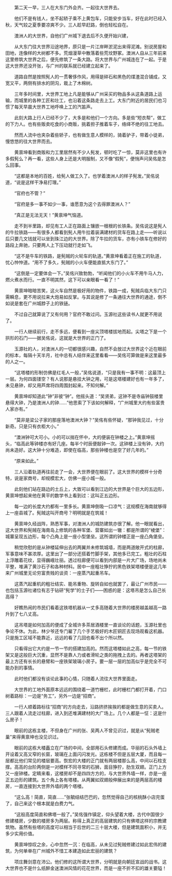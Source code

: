 　　第二天一早，三人在大东门外会齐。一起往大世界去。

　　他们不是有钱人，坐不起轿子乘不上黄包车，只能安步当车，好在此时已经入秋，天气较之夏季要凉爽不少。三人趁早赶路，倒也轻松自在。

　　澳洲人的大世界，自他们广州城下退去后不久便开始兴建，

　　从大东门往大世界沿途地界，原只是一片江岸畔淤泥出来得泥滩。别说房屋和田地，连像样的大树都不多。荒烟漫草中散落着些荒坟野冢。澳洲人自从三年前来这里修筑大世界之后，便先修筑了一条大路。将大世界与广州城连在了一起。于是这大世界还没开张，与广州的联系就已经建立起来了。

　　道路自然是按照髡人的一贯奢侈作风，用得是碎石和黑色的煤渣混合铺成，又宽又平，两侧有排水的阴沟，栽上了木棉树。

　　三年多时间里，大世界工地上凡是能够从广州采买的物品多从这条道路上运输，而城里的各种工匠和壮工，也沿着这条路走去上工。大东门附近的居民们也习惯了每天早晨大世界工地呼唤上工的汽笛声。

　　此刻大路上行人已经不少了，大多是和他们一个方向。多是些“短衣帮”，做工的下力人。也有些贩卖吃食的小商贩，挑着担子推着车子，络绎不绝的往工地去。

　　然而人流中也夹杂着些轿子，也有做生意人模样的，骑着驴子，带着小徒弟，慢悠悠的往大世界而去。

　　黄禀坤看到商贩和力工里居然有不少人髡发，顿时吃了一惊，莫非这里也有许多假髡么？再一看，这些人身上还是大明服制，又不像“假髡”，便悄声问吴佲是怎么回事。

　　“这都是本地的百姓，给髡人做工久了。也学着澳洲人的样子髡发。”吴佲说道，“说是这样干净易打理。”

　　“官府也不管？”

　　“官府是多一事不如少一事，谁愿意为这个去得罪澳洲人？”

　　“真正是无法无天！”黄禀坤气恼道。

　　走不到半里路，却见有工人正在路面上镶嵌一根根的长铁条。吴佲说这是髡人的牛拉铁路――有很多人都看到髡人用牛拉着装满建材的货车在路上走――听说以后只要几文钱就可以坐到珠江边的大世界。除了牛拉的货车，亦有小铁车在修好的路段上奔驰，只要两人上下压动就行走如飞。

　　“这不是牛车的铁路，是髡贼的火轮车的轨道。”黄禀坤看着正在施工的轨道，忧心忡忡道。“用不了多久，髡贼的小火车便能直抵大东门了。”

　　“这倒是一定要体会一下。”吴佲兴致勃勃，“听闻他们的小火车不用牛马人力，燃火煮水而行。一直不明其然，这下可以亲眼看一看了！”

　　黄禀坤暗暗苦笑，这火车自然是极好用的物件，铁路一成，髡贼兵临大东门只需瞬息，更不用说拉来大炮易如反掌。与其说是修了一条通往大世界的通途，倒不如说是套在广州城脖子上的铁链。

　　不过自己就算说了又有何用？官府不敢过问。玉源社这些读书人就更不用说了。

　　一行人继续前行，走不多远，便看到一座尖顶塔楼拔地而起。尖塔之下是一个拱形的石门――据吴佲说，这就是大世界的正门了。

　　玉源社的人，对澳洲人的一切都很感兴趣，自然不会放过大世界这个近在眼前的标本，每隔十天半月，社中总有人结伴来这里看看――吴佲可算做是来这里最多的人之一。

　　“这塔楼的形制仿佛是红毛人一般，”吴佲说道，“只是我有一事不明：这最顶上一层。为何四面镂空？有人说那是悬挂大钟之用，可是这塔楼建好也有一年多了，未见悬钟，却又用芦席将四周围封起来。不知何解。”

　　黄禀坤却知道此“钟”非彼“钟”。他摇头道：“吴贤弟，这钟不是寺庙钟鼓楼里悬得大钟，乃是澳洲人的钟……”他思索了下该如何解释，“广州城里大约有些富贵人家亦有。”

　　“莫非是梁公子家的那座落地澳洲大钟？”吴佲有些怀疑，“那钟我见过，十分新奇。只是只有衣柜大小。”

　　“澳洲钟可大可小。小的可以揣在怀中，大的便装在钟楼之上。”黄禀坤摇头，“临高此等钟楼亦有好几座。每半个时辰便敲钟一次。这钟楼上没有钟，大约尚未造好。这大钟十分难造，即使在临高，那些钟楼也是空了好几年的。”

　　“原来如此。”

　　三人沿着轨道再往前走了一会，大世界便在眼前了。这大世界的模样十分奇特，说是家商号，却规模宏大，仿佛一座小城一般。

　　此刻他们站在路边的土丘上，大致可以看到江边的大世界是个巨大的五边形，黄禀坤想起来他在黄平的数学书上看到过：这叫正五边形。

　　每一边的长度大约都有一里多长。黄禀坤倒吸一口凉气：这规模在海南就够得上一座县城了。髡贼这叫开商号？明明就是在筑城！

　　黄禀坤久经战阵，熟悉军事，对澳洲人的城防建筑亦很了解。他一眼就看出，这大世界和髡贼在海南岛上修筑的各种军堡、营寨如出一辙：都是所谓的“棱堡”：城寨呈现五边形，每个凸角上是一座小型堡垒。这所谓的钟楼正是一座凸角堡垒。

　　稍觉欣慰的是从钟楼延伸出去的两翼并未修筑城墙，而是两道敞开式的柱廊，军事意味不甚浓厚。这里出了一部分还搭着竹脚手架，其他多已完工。粗壮的石柱上浮雕着花纹，显得巍峨壮丽。透过柱廊便可以看到内部是一片大广场，场地尚未平整，堆满了黄沙石子和各种材料。居中一座粗壮狰狞的黑色铁架塔楼便是这几年来广州城里无论穷富贵贱的谈资：一座蒸汽起重吊车。

　　这蒸汽起重机的粗壮结实、能吊重物、旋转自如也就罢了，最让广州市民――也包括玉源社诸位有志于钻研“髡学”的士子们――困惑的是：这塔吊是怎么自己长高得？

　　好瞧热闹的市民们看着这铁塔机器从一丈多高随着大世界的楼房越盖越高一路升到了七八丈高。

　　这吊塔是如何加高的便成了全城许多茶居酒楼里一直谈论的话题，玉源社里也争论不休。为此，林少爷还专门雇了几个手艺极好的木匠铜匠去现场观看这机器。只是施工区域不能靠近，远远的看了几回也看不出个所以然。

　　只看得出它大约是一节一节的搭建加高的。然而这塔楼如此之高，每一节的铁架又是这般巨大沉重，显然不是靠人力或者滑轮之类的拖拽上去的。再者这塔架的最上方还有长长的悬臂和一座铁架玻璃小房子。要一层一层的加高似乎是完全不可能办到的事情。

　　此时他们都没有谈论此事的心情，只随着人流往大世界里面走。

　　大世界的工地外面原本远远的围绕着一道竹栅栏，此时栅栏门都打开着，门口树着路标：一边是“务工”，另外一边是“招商”。

　　一行人顺着路标往“招商”的方向走去，沿路挤挤挨挨的都是做生意的买卖人。三人跟着人流走过柱廊，进入到还堆满建材的大广场上。几个人都是一怔：这是什么房子！

　　眼前的这栋主楼，不但身在广州的张、吴两人不曾见识过，就是从“髡贼老巢”来得黄禀坤也没见识过。

　　眼前的这栋大楼矗立在广场的中间，全部用石头修建而成。华丽的石头外墙上开设着又高又窄的长窗，玻璃在上面闪闪发光。这栋楼不但是五层大厦，而且每一层都比他们常见的楼层要高。恢宏的大楼的正门就有两层楼那么高，中间以石柱支撑。高高的台阶两侧是一对模样不同寻常的石狮，面目狰狞，肋生双翅。正门上方又一座钟楼。定睛来看，这楼房却不是四四方方的，与大世界外墙一样，亦是一座正五边形的建筑。五个角上各有塔楼。从两翼如双翅般伸展出来的是两层高的楼房，一直连接到大世界外墙的两个塔楼。

　　“这么高！简直，简直……”张毓结结巴巴的，忽然觉得自己的核桃酥小店完蛋了，自己来这个根本就是白费力气。

　　“这般高度简直和佛塔一般了。”吴佲强作镇定，仰头望着大楼，古代中国很少修建楼房，少数的楼房多为两层。称得上真正的高层建筑的只有佛塔这样的宗教建筑物。虽然有些塔的高度可以相当于后世的二三十层大楼，但是建筑面积小，并无多少实用价值。

　　黄禀坤惊叹之余，心中忽然一沉：在临高，从未见过髡贼修建过如此宏伟的建筑，为何单单在广州城外不惜工本建造如此宏丽的建筑？

　　项庄舞剑意在沛公。他们修的这所谓大世界，分明就是向朝廷宣战的战书。这大世界也不是什么纸醉金迷澳洲风情的花花世界，而是一座不折不扣的雄关要隘！
